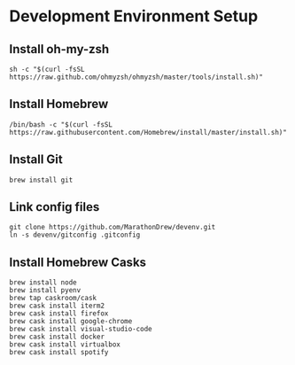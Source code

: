 # Development Environment Setup

## Install oh-my-zsh

```
sh -c "$(curl -fsSL https://raw.github.com/ohmyzsh/ohmyzsh/master/tools/install.sh)"
```

## Install Homebrew

```
/bin/bash -c "$(curl -fsSL https://raw.githubusercontent.com/Homebrew/install/master/install.sh)"
```

## Install Git

```
brew install git
```

## Link config files

```
git clone https://github.com/MarathonDrew/devenv.git
ln -s devenv/gitconfig .gitconfig
```

## Install Homebrew Casks

```
brew install node
brew install pyenv
brew tap caskroom/cask
brew cask install iterm2
brew cask install firefox
brew cask install google-chrome
brew cask install visual-studio-code
brew cask install docker
brew cask install virtualbox
brew cask install spotify
```